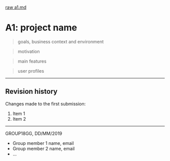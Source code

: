 [raw a1.md](uploads/22283b0bccd1621a575ed2c4f60272fd/a1.md)

# A1: project name

> goals, business context and environment

> motivation

> main features

> user profiles

***

## Revision history

Changes made to the first submission:
1. Item 1
1. Item 2

***

GROUP18GG, DD/MM/2019

* Group member 1 name, email
* Group member 2 name, email
* ...